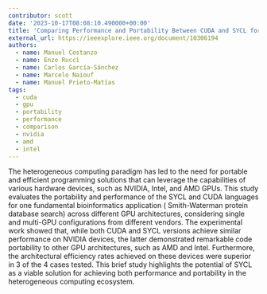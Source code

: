 ```yaml
---
contributor: scott
date: '2023-10-17T08:08:10.490000+00:00'
title: 'Comparing Performance and Portability Between CUDA and SYCL for Protein Database Search on NVIDIA, AMD, and Intel GPUs'
external_url: https://ieeexplore.ieee.org/document/10306194
authors:
  - name: Manuel Costanzo
  - name: Enzo Rucci
  - name: Carlos García-Sánchez
  - name: Marcelo Naiouf
  - name: Manuel Prieto-Matías
tags:
  - cuda
  - gpu
  - portability
  - performance
  - comparison
  - nvidia
  - amd
  - intel
---
```


The heterogeneous computing paradigm has led to the need for portable and efficient programming solutions that can
leverage the capabilities of various hardware devices, such as NVIDIA, Intel, and AMD GPUs. This study evaluates the
portability and performance of the SYCL and CUDA languages for one fundamental bioinformatics application (
Smith-Waterman protein database search) across different GPU architectures, considering single and multi-GPU
configurations from different vendors. The experimental work showed that, while both CUDA and SYCL versions achieve
similar performance on NVIDIA devices, the latter demonstrated remarkable code portability to other GPU architectures,
such as AMD and Intel. Furthermore, the architectural efficiency rates achieved on these devices were superior in 3 of
the 4 cases tested. This brief study highlights the potential of SYCL as a viable solution for achieving both
performance and portability in the heterogeneous computing ecosystem.
